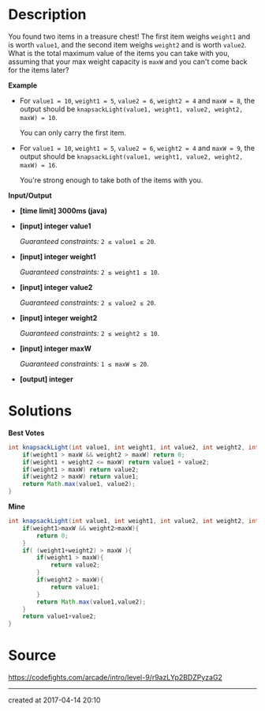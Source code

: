 # Description

You found two items in a treasure chest! The first item weighs `weight1` and is worth `value1`, and the second item weighs `weight2` and is worth `value2`. What is the total maximum value of the items you can take with you, assuming that your max weight capacity is `maxW` and you can't come back for the items later?

**Example**

- For `value1 = 10`, `weight1 = 5`, `value2 = 6`, `weight2 = 4` and `maxW = 8`, the output should be
  `knapsackLight(value1, weight1, value2, weight2, maxW) = 10`.

  You can only carry the first item.

- For `value1 = 10`, `weight1 = 5`, `value2 = 6`, `weight2 = 4` and `maxW = 9`, the output should be
  `knapsackLight(value1, weight1, value2, weight2, maxW) = 16`.

  You're strong enough to take both of the items with you.

**Input/Output**

- **[time limit] 3000ms (java)**


- **[input] integer value1**

  *Guaranteed constraints:*
  `2 ≤ value1 ≤ 20`.

- **[input] integer weight1**

  *Guaranteed constraints:*
  `2 ≤ weight1 ≤ 10`.

- **[input] integer value2**

  *Guaranteed constraints:*
  `2 ≤ value2 ≤ 20`.

- **[input] integer weight2**

  *Guaranteed constraints:*
  `2 ≤ weight2 ≤ 10`.

- **[input] integer maxW**

  *Guaranteed constraints:*
  `1 ≤ maxW ≤ 20`.

- **[output] integer**

# Solutions

**Best Votes**

``` java
int knapsackLight(int value1, int weight1, int value2, int weight2, int maxW) {
    if(weight1 > maxW && weight2 > maxW) return 0;
    if(weight1 + weight2 <= maxW) return value1 + value2;
    if(weight1 > maxW) return value2;
    if(weight2 > maxW) return value1;
    return Math.max(value1, value2);
}
```

**Mine**

``` java
int knapsackLight(int value1, int weight1, int value2, int weight2, int maxW) {
    if(weight1>maxW && weight2>maxW){
        return 0;
    }
    if( (weight1+weight2) > maxW ){
        if(weight1 > maxW){
            return value2;
        }
        if(weight2 > maxW){
            return value1;
        }        
        return Math.max(value1,value2);
    }
    return value1+value2;
}
```

# Source

https://codefights.com/arcade/intro/level-9/r9azLYp2BDZPyzaG2

---

created at 2017-04-14 20:10